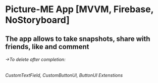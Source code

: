 # Picture-ME App [MVVM, Firebase, NoStoryboard]

## The app allows to take snapshots, share with friends, like and comment





###### ->To delete after completion:
###### CustomTextField, CustomButtonUI, ButtonUI Extenstions
